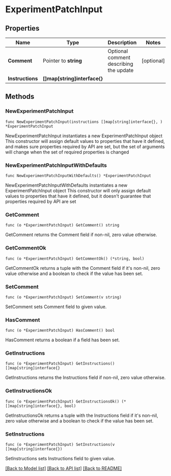# ExperimentPatchInput

## Properties

Name | Type | Description | Notes
------------ | ------------- | ------------- | -------------
**Comment** | Pointer to **string** | Optional comment describing the update | [optional] 
**Instructions** | **[]map[string]interface{}** |  | 

## Methods

### NewExperimentPatchInput

`func NewExperimentPatchInput(instructions []map[string]interface{}, ) *ExperimentPatchInput`

NewExperimentPatchInput instantiates a new ExperimentPatchInput object
This constructor will assign default values to properties that have it defined,
and makes sure properties required by API are set, but the set of arguments
will change when the set of required properties is changed

### NewExperimentPatchInputWithDefaults

`func NewExperimentPatchInputWithDefaults() *ExperimentPatchInput`

NewExperimentPatchInputWithDefaults instantiates a new ExperimentPatchInput object
This constructor will only assign default values to properties that have it defined,
but it doesn't guarantee that properties required by API are set

### GetComment

`func (o *ExperimentPatchInput) GetComment() string`

GetComment returns the Comment field if non-nil, zero value otherwise.

### GetCommentOk

`func (o *ExperimentPatchInput) GetCommentOk() (*string, bool)`

GetCommentOk returns a tuple with the Comment field if it's non-nil, zero value otherwise
and a boolean to check if the value has been set.

### SetComment

`func (o *ExperimentPatchInput) SetComment(v string)`

SetComment sets Comment field to given value.

### HasComment

`func (o *ExperimentPatchInput) HasComment() bool`

HasComment returns a boolean if a field has been set.

### GetInstructions

`func (o *ExperimentPatchInput) GetInstructions() []map[string]interface{}`

GetInstructions returns the Instructions field if non-nil, zero value otherwise.

### GetInstructionsOk

`func (o *ExperimentPatchInput) GetInstructionsOk() (*[]map[string]interface{}, bool)`

GetInstructionsOk returns a tuple with the Instructions field if it's non-nil, zero value otherwise
and a boolean to check if the value has been set.

### SetInstructions

`func (o *ExperimentPatchInput) SetInstructions(v []map[string]interface{})`

SetInstructions sets Instructions field to given value.



[[Back to Model list]](../README.md#documentation-for-models) [[Back to API list]](../README.md#documentation-for-api-endpoints) [[Back to README]](../README.md)


